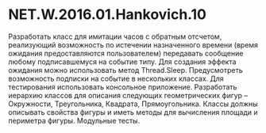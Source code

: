 # NET.W.2016.01.Hankovich.10
Разработать класс для имитации часов с обратным отсчетом, реализующий возможность по истечении назначенного времени (время ожидания предоставляются пользователем) передавать сообщение любому подписавшемуся на событие типу. Для создания эффекта ожидания можно использовать метод Thread.Sleep. Предусмотреть возможность подписки на событие в нескольких классах. Для тестирования использовать консольное приложение.
Разработать иерархию классов для описания следующих геометрических фигур – Окружности, Треугольника, Квадрата, Прямоугольника. Классы должны описывать свойства фигуры и иметь методы для вычисления площади и периметра фигуры. Модульные тесты.
